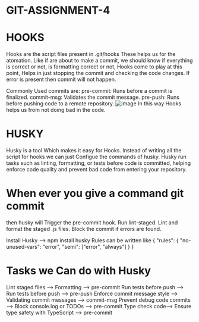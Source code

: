 # GIT-ASSIGNMENT-4

# HOOKS
Hooks are the script files present in .git/hooks
These helps us for the atomation.
Like if are about to make a commit, we should know if everything is correct or not, is formatting correct or not, Hooks come to play at this point, Helps in just stopping the commit and checking the code changes. If error is present then commit will not happen.

Commonly Used commits are:
  pre-commit: Runs before a commit is finalized.
  commit-msg: Validates the commit message.
  pre-push: Runs before pushing code to a remote repository.
  ![image](https://github.com/user-attachments/assets/93d265f6-d41f-4aaa-b6a3-2a46b097c278)
In this way Hooks helps us from not doing bad in the code.



# HUSKY
Husky is a tool Which makes it easy for Hooks.
Instead of writing all the script for hooks we can just Configue the commands of husky.
Husky run tasks such as linting, formatting, or tests before code is committed, helping enforce code quality and prevent bad code from entering your repository.

# When ever you give a command git commit
then husky will
Trigger the pre-commit hook.
Run lint-staged.
Lint and format the staged .js files.
Block the commit if errors are found.

Install Husky --> npm install husky
Rules can be written like
{
  "rules": {
    "no-unused-vars": "error",
    "semi": ["error", "always"]
  }
}

# Tasks we Can do with Husky
Lint staged files --> Formatting --> pre-commit
Run tests before push --> Run tests before push --> pre-push
Enforce commit message style --> Validating commit messages --> commit-msg
Prevent debug code commits --> Block console.log or TODOs --> pre-commit
Type check code--> Ensure type safety with TypeScript --> pre-commit
